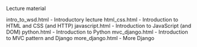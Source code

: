 Lecture material

intro_to_wsd.html - Introductory lecture
html_css.html - Introduction to HTML and CSS (and HTTP)
javascript.html - Introduction to JavaScript (and DOM)
python.html - Introduction to Python
mvc_django.html - Introduction to MVC pattern and Django
more_django.html - More Django
